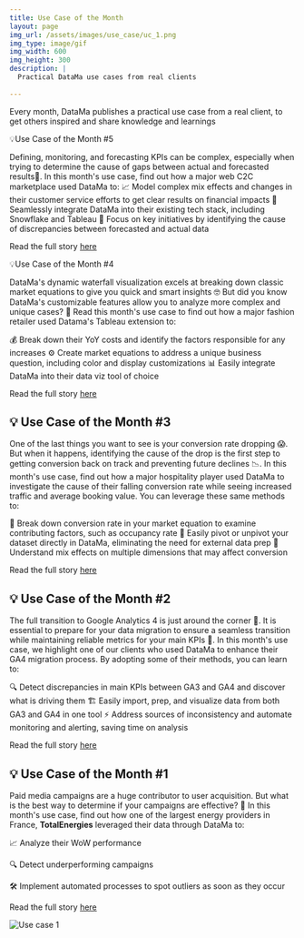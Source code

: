 ```yaml
---
title: Use Case of the Month
layout: page
img_url: /assets/images/use_case/uc_1.png
img_type: image/gif
img_width: 600
img_height: 300
description: |
  Practical DataMa use cases from real clients
  
---
```

Every month, DataMa publishes a practical use case from a real client, to get others inspired and share knowledge and learnings

<h> 💡Use Case of the Month #5 </h>

Defining, monitoring, and forecasting KPIs can be complex, especially when trying to determine the cause of gaps between actual and forecasted results🤔. In this month's use case, find out how a major web C2C marketplace used DataMa to:
📈 Model complex mix effects and changes in their customer service efforts to get clear results on financial impacts
🧩 Seamlessly integrate DataMa into their existing tech stack, including Snowflake and Tableau
🎯 Focus on key initiatives by identifying the cause of discrepancies between forecasted and actual data

Read the full story [here](https://www.datama.io/use-case-5-forecast-analysis-vs-actual-performance/)

<h> 💡Use Case of the Month #4 </h>

DataMa's dynamic waterfall visualization excels at breaking down classic market equations to give you quick and smart insights 🤓 But did you know DataMa's customizable features allow you to analyze more complex and unique cases? 🤯 Read this month's use case to find out how a major fashion retailer used Datama's Tableau extension to:

💰 Break down their YoY costs and identify the factors responsible for any increases
⚙️ Create market equations to address a unique business question, including color and display customizations
📊 Easily integrate DataMa into their data viz tool of choice

Read the full story [here](https://www.datama.io/use-case-4-logistics-cost-analysis-in-tableau/)

<h2> 💡 Use Case of the Month #3 </h2>

One of the last things you want to see is your conversion rate dropping 😱. But when it happens, identifying the cause of the drop is the first step to getting conversion back on track and preventing future declines 📉. In this month's use case, find out how a major hospitality player used DataMa to investigate the cause of their falling conversion rate while seeing increased traffic and average booking value. You can leverage these same methods to:

🧮 Break down conversion rate in your market equation to examine contributing factors, such as occupancy rate
🔧 Easily pivot or unpivot your dataset directly in DataMa, eliminating the need for external data prep
🤔Understand mix effects on multiple dimensions that may affect conversion

Read the full story [here](https://www.datama.io/2022/10/12/use-case-4-occupancy-rate-impact-on-conversion/)

<h2>💡 Use Case of the Month #2 </h2>

The full transition to Google Analytics 4 is just around the corner 👀. It is essential to prepare for your data migration to ensure a seamless transition while maintaining reliable metrics for your main KPIs 🚀. In this month's use case, we highlight one of our clients who used DataMa to enhance their GA4 migration process. By adopting some of their methods, you can learn to:

🔍 Detect discrepancies in main KPIs between GA3 and GA4 and discover what is driving them
🏗️ Easily import, prep, and visualize data from both GA3 and GA4 in one tool
⚡ Address sources of inconsistency and automate monitoring and alerting, saving time on analysis

Read the full story [here](https://www.datama.io/2022/10/10/use-case-2-identifying-ga3-vs-ga4-data-discrepancies/)


<h2>💡 Use Case of the Month #1</h2>

Paid media campaigns are a huge contributor to user acquisition. But what is the best way to determine if your campaigns are effective? 🤔
In this month's use case, find out how one of the largest energy providers in France, **TotalEnergies** leveraged their data through DataMa to:

📈  Analyze their WoW performance

🔍  Detect underperforming campaigns

🛠️  Implement automated processes to spot outliers as soon as they occur

Read the full story [here](https://www.datama.io/2022/10/05/use-case-1-paid-acquisition-wow-analysis/)

![Use case 1]({{site.url}}/{{site.baseurl}}/assets/images/use_case/uc_1.png)
